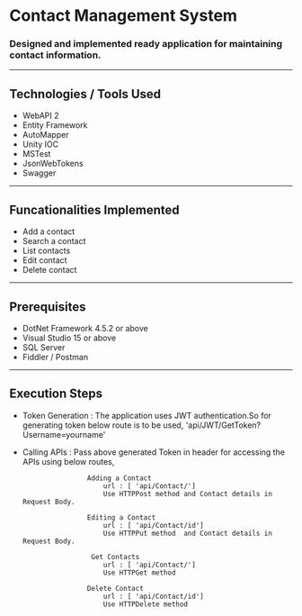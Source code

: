 # Contact Management System

### Designed and implemented ready application for maintaining contact information.
---
## Technologies / Tools Used 
 - WebAPI 2
 - Entity Framework
 - AutoMapper
 - Unity IOC
 - MSTest
 - JsonWebTokens  
 - Swagger
 ---
## Funcationalities Implemented
- Add a contact
- Search a contact
- List contacts
- Edit contact
- Delete contact

---
## Prerequisites  
- DotNet Framework 4.5.2 or above
- Visual Studio 15 or above
- SQL Server
- Fiddler / Postman 

---
## Execution Steps

- Token Generation : The application uses JWT authentication.So for generating token below route is to be used, 
                      'api/JWT/GetToken?Username=yourname'
- Calling APIs     : Pass above generated Token in header for accessing the APIs using below routes,                    
                     
                      Adding a Contact                           
                          url : [ 'api/Contact/'] 
                          Use HTTPPost method and Contact details in Request Body.
                      
                      Editing a Contact                           
                          url : [ 'api/Contact/id'] 
                          Use HTTPPut method  and Contact details in Request Body.
                          
                       Get Contacts                           
                          url : [ 'api/Contact/'] 
                          Use HTTPGet method 
                          
                      Delete Contact
                          url : [ 'api/Contact/id'] 
                          Use HTTPDelete method
                          
           
